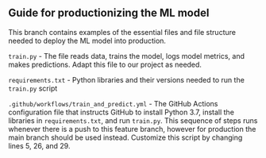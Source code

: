 ## Guide for productionizing the ML model

This branch contains examples of the essential files and file structure needed to deploy the ML model into production.

`train.py` - The file reads data, trains the model, logs model metrics, and makes predictions. Adapt this file to our project as needed.

`requirements.txt` - Python libraries and their versions needed to run the `train.py` script

`.github/workflows/train_and_predict.yml` - The GitHub Actions configuration file that instructs GitHub to install Python 3.7, install the libraries in `requirements.txt`, and run `train.py`. This sequence of steps runs whenever there is a push to this feature branch, however for production the main branch should be used instead. Customize this script by changing lines 5, 26, and 29.
